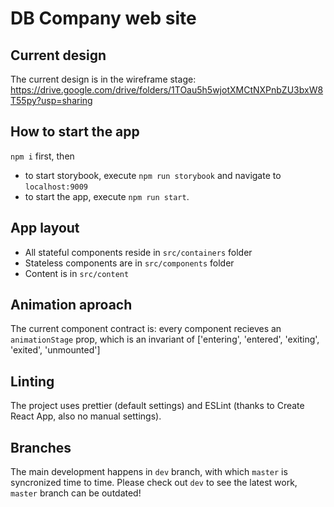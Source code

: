 # DB Company web site

## Current design
The current design is in the wireframe stage: https://drive.google.com/drive/folders/1TOau5h5wjotXMCtNXPnbZU3bxW8T55py?usp=sharing

## How to start the app
`npm i` first, then
- to start storybook, execute `npm run storybook` and navigate to `localhost:9009`
- to start the app, execute `npm run start`.

## App layout
- All stateful components reside in `src/containers` folder
- Stateless components are in `src/components` folder
- Content is in `src/content`

## Animation aproach
The current component contract is: every component recieves an `animationStage` prop, which is an invariant of ['entering', 'entered', 'exiting', 'exited', 'unmounted']

## Linting
The project uses prettier (default settings) and ESLint (thanks to Create React App, also no manual  settings).

## Branches
The main development happens in `dev` branch, with which `master` is syncronized time to time. Please check out `dev` to see the latest work, `master` branch can be outdated!